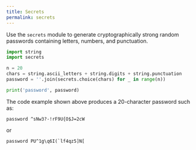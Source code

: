```yaml
---
title: Secrets
permalink: secrets
---
```


Use the `secrets` module to generate cryptographically strong random passwords containing letters, numbers, and punctuation.

```python
import string
import secrets

n = 20
chars = string.ascii_letters + string.digits + string.punctuation
password = ''.join(secrets.choice(chars) for _ in range(n))

print('password', password)
```

The code example shown above produces a 20-character password such as:

```
password ^sNw3?-!rF9U{O$J=2cW
```

or

```
password PU^1g\q6I(`lf4qz5]N[
```
